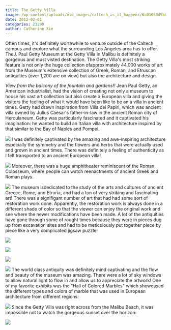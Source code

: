 ```yaml
---
title: The Getty Villa
image: /wp-content/uploads/old_images/caltech_as_it_happens/6a0105349b8251970b01676146fb19970b.jpg
date: 2012-02-01
categories: 23200
author: Catherine Xie
---
```


Often times, it's definitely worthwhile to venture outside of the Caltech campus and explore what the surrounding Los Angeles area has to offer. TheJ. Paul Getty Museum at the Getty Villa in Malibu is definitely a gorgeous and must visted destination. The Getty Villa's most striking feature is not only the huge collection ofapproximately 44,000 works of art from the Museum's extensive collection of Greek, Roman, and Etruscan antiquities (over 1,200 are on view) but also the architecture and design.

*View from the balcony of the fountain and gardens!!*
Jean Paul Getty, an American industrialist, had the vision of creating not only a museum to house his vast art collection but also create a European villa and giving the visitors the feeling of what it would have been like to be an a villa in ancient times. Getty had drawn inspiration from Villa dei Papiri, which was ancient villa owned by Julius Caesar's father-in-law in the ancient Roman city of Herculaneum. Getty was particularly fascinated and it captivated his imagination: he wanted to build an Italian villa with architecture inspired by that similar to the Bay of Naples and Pompei.


![](/old_images/caltech_as_it_happens/6a0105349b8251970b0168e6484231970c.jpg)
I was definitely captivated by the amazing and awe-inspiring architecture especially the symmetry and the flowers and herbs that were actually used and grown in ancient times. There was definitely a feeling of authenticity as I felt transported to an ancient European villa!


![](/old_images/caltech_as_it_happens/6a0105349b8251970b0163005164d8970d.jpg)
Moreover, there was a huge amphitheater reminiscent of the Roman Colosseum, where people can watch reenactments of ancient Greek and Roman plays.


![](/old_images/caltech_as_it_happens/6a0105349b8251970b0168e64862d4970c.jpg)
The museum isdedicated to the study of the arts and cultures of ancient Greece, Rome, and Etruria, and had a ton of very striking and fascinating art! There was a signifigant number of art that had had some sort of restoration work done. Apparently, the restoration work is always done in a different shade of color so that the viewer can enjoy the original work and see where the newer modifications have been made. A lot of the antiquities have gone through some of rought times because they were in pieces dug up from excavation sites and had to be meticulously put together piece by piece like a very complicated jigsaw puzzle!


![](/old_images/caltech_as_it_happens/6a0105349b8251970b0167614713cc970b.jpg)

![](/old_images/caltech_as_it_happens/6a0105349b8251970b01630051805f970d.jpg)

![](/old_images/caltech_as_it_happens/6a0105349b8251970b0163005185a8970d.jpg)

![](/old_images/caltech_as_it_happens/6a0105349b8251970b0167614721ee970b.jpg)
The world class antiquity was definitely mind captivating and the flow and beauty of the museum was amazing. There were a lot of sky windows to allow natural light to flow in and allow us to appreciate the artwork! One of my favorite exhibits was the "Hall of Colored Marbles" which showcased the different types and colors of marble that was used in European architecture from different regions:


![](/old_images/caltech_as_it_happens/6a0105349b8251970b016761473aa3970b.jpg)
Since the Getty Villa was right across from the Malibu Beach, it was impossible not to watch the gorgeous sunset over the horizon:


![](/old_images/caltech_as_it_happens/6a0105349b8251970b016300518bf8970d.jpg)
